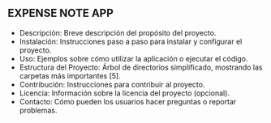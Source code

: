 ## EXPENSE NOTE APP

- Descripción: Breve descripción del propósito del proyecto.
- Instalación: Instrucciones paso a paso para instalar y configurar el proyecto.
- Uso: Ejemplos sobre cómo utilizar la aplicación o ejecutar el código.
- Estructura del Proyecto: Árbol de directorios simplificado, mostrando las carpetas más importantes [5].
- Contribución: Instrucciones para contribuir al proyecto.
- Licencia: Información sobre la licencia del proyecto (opcional).
- Contacto: Cómo pueden los usuarios hacer preguntas o reportar problemas.
